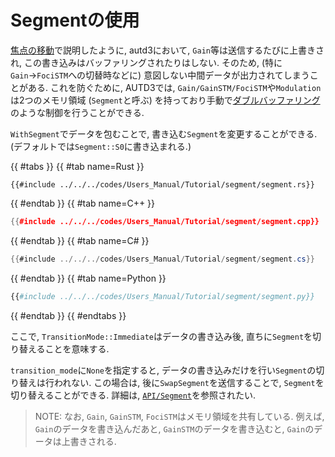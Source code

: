 # Segmentの使用

[焦点の移動](./move_focus.md)で説明したように, autd3において, `Gain`等は送信するたびに上書きされ, この書き込みはバッファリングされたりはしない.
そのため, (特に`Gain`→`FociSTM`への切替時などに) 意図しない中間データが出力されてしまうことがある.
これを防ぐために, AUTD3では, `Gain/GainSTM/FociSTM`や`Modulation`は2つのメモリ領域 (`Segment`と呼ぶ) を持っており手動で[ダブルバッファリング](https://en.wikipedia.org/wiki/Multiple_buffering)のような制御を行うことができる.

`WithSegment`でデータを包むことで, 書き込む`Segment`を変更することができる.
(デフォルトでは`Segment::S0`に書き込まれる.)

{{ #tabs }}
{{ #tab name=Rust }}
```rust,edition2024
{{#include ../../../codes/Users_Manual/Tutorial/segment/segment.rs}}
```
{{ #endtab }}
{{ #tab name=C++ }}
```cpp
{{#include ../../../codes/Users_Manual/Tutorial/segment/segment.cpp}}
```
{{ #endtab }}
{{ #tab name=C# }}
```cs
{{#include ../../../codes/Users_Manual/Tutorial/segment/segment.cs}}
```
{{ #endtab }}
{{ #tab name=Python }}
```python
{{#include ../../../codes/Users_Manual/Tutorial/segment/segment.py}}
```
{{ #endtab }}
{{ #endtabs }}

ここで, `TransitionMode::Immediate`はデータの書き込み後, 直ちに`Segment`を切り替えることを意味する.

`transition_mode`に`None`を指定すると, データの書き込みだけを行い`Segment`の切り替えは行われない.
この場合は, 後に`SwapSegment`を送信することで, `Segment`を切り替えることができる.
詳細は, [`API/Segment`](../API/segment.md)を参照されたい.

> NOTE: なお, `Gain`, `GainSTM`, `FociSTM`はメモリ領域を共有している. 例えば, `Gain`のデータを書き込んだあと, `GainSTM`のデータを書き込むと, `Gain`のデータは上書きされる.